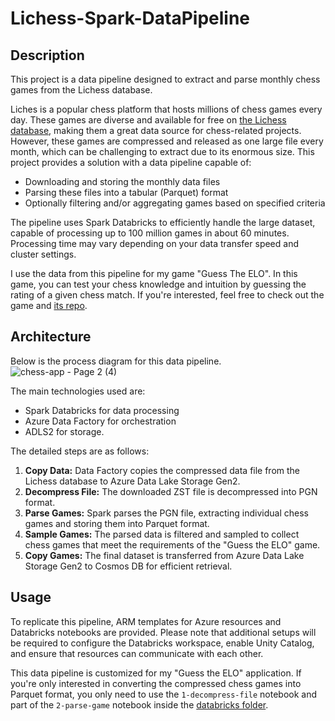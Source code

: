# Lichess-Spark-DataPipeline

## Description
This project is a data pipeline designed to extract and parse monthly chess games from the Lichess database.

Liches is a popular chess platform that hosts millions of chess games every day. These games are diverse and available for free on [the Lichess database](https://database.lichess.org/), making them a great data source for chess-related projects. However, these games are compressed and released as one large file every month, which can be challenging to extract due to its enormous size. This project provides a solution with a data pipeline capable of:
- Downloading and storing the monthly data files
- Parsing these files into a tabular (Parquet) format
- Optionally filtering and/or aggregating games based on specified criteria

The pipeline uses Spark Databricks to efficiently handle the large dataset, capable of processing up to 100 million games in about 60 minutes. Processing time may vary depending on your data transfer speed and cluster settings.

I use the data from this pipeline for my game "Guess The ELO". In this game, you can test your chess knowledge and intuition by guessing the rating of a given chess match. If you're interested, feel free to check out the game and [its repo](https://github.com/hieuimba/Guess-The-ELO).

## Architecture
Below is the process diagram for this data pipeline. 
![chess-app - Page 2 (4)](https://github.com/user-attachments/assets/89c9022f-ee65-4ffc-adc9-438bd2830970)

The main technologies used are:
- Spark Databricks for data processing
- Azure Data Factory for orchestration
- ADLS2 for storage.

The detailed steps are as follows:
1. **Copy Data:** Data Factory copies the compressed data file from the Lichess database to Azure Data Lake Storage Gen2. 
2. **Decompress File:** The downloaded ZST file is decompressed into PGN format.
3. **Parse Games:** Spark parses the PGN file, extracting individual chess games and storing them into Parquet format.
4. **Sample Games:** The parsed data is filtered and sampled to collect chess games that meet the requirements of the "Guess the ELO" game.
5. **Copy Games:** The final dataset is transferred from Azure Data Lake Storage Gen2 to Cosmos DB for efficient retrieval.

## Usage
To replicate this pipeline, ARM templates for Azure resources and Databricks notebooks are provided. 
Please note that additional setups will be required to configure the Databricks workspace, enable Unity Catalog, and ensure that resources can communicate with each other.

This data pipeline is customized for my "Guess the ELO" application. If you're only interested in converting the compressed chess games into Parquet format, you only need to use the `1-decompress-file` notebook and part of the `2-parse-game` notebook inside the [databricks folder](https://github.com/hieuimba/Lichess-Spark-DataPipeline/tree/main/databricks).
